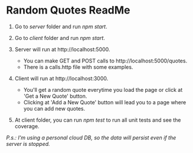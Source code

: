 # Random Quotes ReadMe

1. Go to *server* folder and run *npm start*.

2. Go to *client* folder and run *npm start*.

3. Server will run at http://localhost:5000. 
    - You can make GET and POST calls to http://localhost:5000/quotes.
    - There is a calls.http file with some examples.

4. Client will run at http://localhost:3000.
    - You'll get a random quote everytime you load the page or click at 'Get a New Quote' button.
    - Clicking at 'Add a New Quote' button will lead you to a page where you can add new quotes.

5. At client folder, you can run *npm test* to run all unit tests and see the coverage.

*P.s.: I'm using a personal cloud DB, so the data will persist even if the server is stopped.*